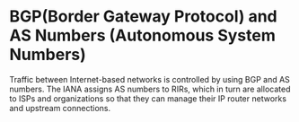 # BGP(Border Gateway Protocol) and AS Numbers (Autonomous System Numbers)

Traffic between Internet-based networks is controlled by using BGP and AS numbers. The IANA assigns AS numbers to RIRs, which in turn are allocated to ISPs and organizations so that they can manage their IP router networks and upstream connections.
